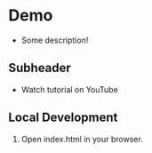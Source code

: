 # Demo
- Some description!
 

 ## Subheader
- Watch tutorial on YouTube

## Local Development

1. Open index.html in your browser.